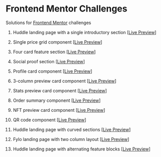 # Frontend Mentor Challenges

Solutions for [Frontend Mentor](https://www.frontendmentor.io/) challenges

1. Huddle landing page with a single introductory section [[Live Preview](https://huddle-landing-page-with-single-introductory-section-site.netlify.app/)]

2. Single price grid component [[Live Preview](https://single-price-grid-component-site.netlify.app/)]

3. Four card feature section [[Live Preview](https://four-card-feature-section-site.netlify.app/)]

4. Social proof section [[Live Preview](https://social-proof-section-site.netlify.app/)]

5. Profile card component [[Live Preview](https://profile-card-component-site.netlify.app/)]

6. 3-column preview card component [[Live Preview](https://3-column-preview-card-component-site.netlify.app/)]

7. Stats preview card component [[Live Preview](https://stats-preview-card-component-challenge-site.netlify.app/)]

8. Order summary component [[Live Preview](https://order-summary-component-site.netlify.app/)]

9. NFT preview card component [[Live Preview](https://nft-preview-card-component-site.netlify.app/)]

10. QR code component [[Live Preview](https://qr-code-component-site.netlify.app/)]

11. Huddle landing page with curved sections [[Live Preview](https://huddle-landing-page-with-curved-sections-site.netlify.app/)]

12. Fylo landing page with two column layout [[Live Preview](https://fylo-landing-page-with-two-column-layout-site.netlify.app/)]

13. Huddle landing page with alternating feature blocks [[Live Preview](https://huddle-landing-page-with-alternating-feature-blocks-site.netlify.app/)]
